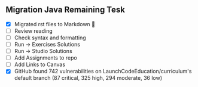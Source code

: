 ## Migration Java Remaining Tesk 
- [x] Migrated rst files to Markdown :tada:
- [ ] Review reading
- [ ] Check syntax and formatting
- [ ] Run -> Exercises Solutions
- [ ] Run -> Studio Solutions
- [ ] Add Assignments to repo
- [ ] Add Links to Canvas
- [x] GitHub found 742 vulnerabilities on LaunchCodeEducation/curriculum's default branch (87 critical, 325 high, 294 moderate, 36 low)